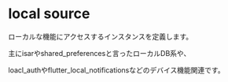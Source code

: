 # local source

ローカルな機能にアクセスするインスタンスを定義します。

主にisarやshared_preferencesと言ったローカルDB系や、

loacl_authやflutter_local_notificationsなどのデバイス機能関連です。
